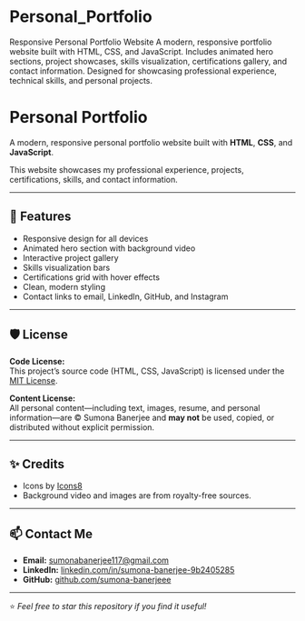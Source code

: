 # Personal_Portfolio
Responsive Personal Portfolio Website  A modern, responsive portfolio website built with HTML, CSS, and JavaScript. Includes animated hero sections, project showcases, skills visualization, certifications gallery, and contact information. Designed for showcasing professional experience, technical skills, and personal projects.


# Personal Portfolio

A modern, responsive personal portfolio website built with **HTML**, **CSS**, and **JavaScript**.

This website showcases my professional experience, projects, certifications, skills, and contact information.

---

## 🌟 Features

- Responsive design for all devices
- Animated hero section with background video
- Interactive project gallery
- Skills visualization bars
- Certifications grid with hover effects
- Clean, modern styling
- Contact links to email, LinkedIn, GitHub, and Instagram

---


## 🛡️ License

**Code License:**  
This project’s source code (HTML, CSS, JavaScript) is licensed under the [MIT License](LICENSE).

**Content License:**  
All personal content—including text, images, resume, and personal information—are © Sumona Banerjee and **may not** be used, copied, or distributed without explicit permission.

---



## ✨ Credits

- Icons by [Icons8](https://icons8.com/)
- Background video and images are from royalty-free sources.

---

## 📫 Contact Me

- **Email:** [sumonabanerjee117@gmail.com](mailto:sumonabanerjee117@gmail.com)
- **LinkedIn:** [linkedin.com/in/sumona-banerjee-9b2405285](https://www.linkedin.com/in/sumona-banerjee-9b2405285)
- **GitHub:** [github.com/sumona-banerjeee](https://github.com/sumona-banerjeee)

---

⭐️ *Feel free to star this repository if you find it useful!*
